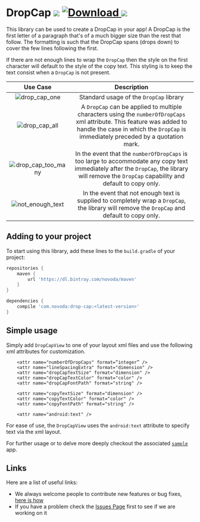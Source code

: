 # DropCap [![](https://ci.novoda.com/buildStatus/icon?job=drop-cap)](https://ci.novoda.com/job/drop-cap/lastBuild/console) [![Download](https://api.bintray.com/packages/novoda/maven/drop-cap/images/download.svg) ](https://bintray.com/novoda/maven/drop-cap/_latestVersion) [![](https://raw.githubusercontent.com/novoda/novoda/master/assets/btn_apache_lisence.png)](LICENSE.txt)

This library can be used to create a DropCap in your app! A DropCap is the first letter of a paragraph that's of a much
bigger size than the rest that follow. The formatting is such that the DropCap spans (drops down) to cover the few lines
following the first.

If there are not enough lines to wrap the `DropCap` then the style on the first character will default to the style
of the copy text. This styling is to keep the text consist when a `DropCap` is not present.

Use Case | Description
:---:|:---:
![drop_cap_one](https://cloud.githubusercontent.com/assets/3380092/24722504/d2e4ddea-1a3b-11e7-8749-0158ad3ab5e9.png) | Standard usage of the `DropCap` library
![drop_cap_all](https://cloud.githubusercontent.com/assets/3380092/24722529/edcd641a-1a3b-11e7-82df-0e535a8c60b2.png) | A `DropCap` can be applied to multiple characters using the `numberOfDropCaps` xml attribute. This feature was added to handle the case in which the `DropCap` is immediately preceded by a quotation mark.
![drop_cap_too_many](https://cloud.githubusercontent.com/assets/3380092/24722530/edcf912c-1a3b-11e7-8757-d336c8bd3c95.png) | In the event that the `numberOfDropCaps` is too large to accommodate any copy text immediately after the `DropCap`, the library will remove the `DropCap` capability and default to copy only.
![not_enough_text](https://cloud.githubusercontent.com/assets/3380092/20004465/6385c7d6-a284-11e6-875e-b1647968865b.png) | In the event that not enough text is supplied to completely wrap a `DropCap`, the library will remove the `DropCap` and default to copy only.

## Adding to your project

To start using this library, add these lines to the `build.gradle` of your project:

```groovy
repositories {
    maven {
        url 'https://dl.bintray.com/novoda/maven'
    }
}

dependencies {
    compile 'com.novoda:drop-cap:<latest-version>'
}
```

## Simple usage

Simply add `DropCapView` to one of your layout xml files and use the following xml attributes for customization.

```
    <attr name="numberOfDropCaps" format=“integer” />	
    <attr name="lineSpacingExtra" format="dimension" />
    <attr name="dropCapTextSize" format="dimension" />
    <attr name="dropCapTextColor" format="color" />
    <attr name="dropCapFontPath" format="string" />

    <attr name="copyTextSize" format="dimension" />
    <attr name="copyTextColor" format="color" />
    <attr name="copyFontPath" format="string" />

    <attr name="android:text" />
```

For ease of use, the `DropCapView` uses the `android:text` attribute to specify text via the xml layout.


For further usage or to delve more deeply checkout the associated [`sample`](https://github.com/novoda/spikes/tree/master/drop-cap/sample) app. 

## Links

Here are a list of useful links:

 * We always welcome people to contribute new features or bug fixes, [here is how](https://github.com/novoda/novoda/blob/master/CONTRIBUTING.md)
 * If you have a problem check the [Issues Page](https://github.com/novoda/drop-cap/issues) first to see if we are working on it
